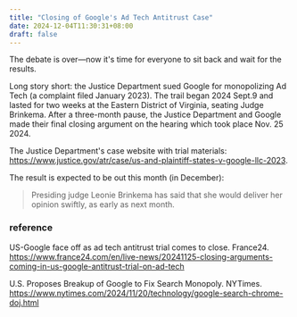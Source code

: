 ```yaml
---
title: "Closing of Google's Ad Tech Antitrust Case"
date: 2024-12-04T11:30:31+08:00
draft: false
---
```


The debate is over—now it's time for everyone to sit back and wait for the results.

Long story short: the Justice Department sued Google for monopolizing Ad Tech (a complaint filed January 2023). The trail began 2024 Sept.9 and lasted for two weeks at the Eastern District of Virginia, seating Judge Brinkema. After a three-month pause, the Justice Department and Google made their final closing argument on the hearing which took place Nov. 25 2024.

The Justice Department's case website with trial materials: https://www.justice.gov/atr/case/us-and-plaintiff-states-v-google-llc-2023.

The result is expected to be out this month (in December):

> Presiding judge Leonie Brinkema has said that she would deliver her opinion swiftly, as early as next month.

### reference

US-Google face off as ad tech antitrust trial comes to close. France24. https://www.france24.com/en/live-news/20241125-closing-arguments-coming-in-us-google-antitrust-trial-on-ad-tech

U.S. Proposes Breakup of Google to Fix Search Monopoly. NYTimes. https://www.nytimes.com/2024/11/20/technology/google-search-chrome-doj.html
